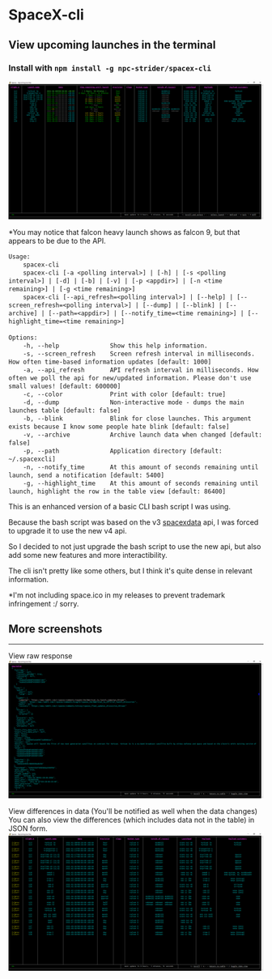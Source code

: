 # SpaceX-cli
## View upcoming launches in the terminal

### Install with `npm install -g npc-strider/spacex-cli`

![Main view](./preview-images/main.png)

*You may notice that  falcon heavy launch shows as falcon 9, but that appears to be due to the API.

```
Usage:
    spacex-cli
    spacex-cli [-a <polling interval>] | [-h] | [-s <polling interval>] | [-d] | [-b] | [-v] | [-p <appdir>] | [-n <time remaining>] | [-g <time remaining>]
    spacex-cli [--api_refresh=<polling interval>] | [--help] | [--screen_refresh=<polling interval>] | [--dump] | [--blink] | [--archive] | [--path=<appdir>] | [--notify_time=<time remaining>] | [--highlight_time=<time remaining>]

Options:
    -h, --help              Show this help information.
    -s, --screen_refresh    Screen refresh interval in milliseconds. How often time-based information updates [default: 1000]
    -a, --api_refresh       API refresh interval in milliseconds. How often we poll the api for new/updated information. Please don't use small values! [default: 600000]
    -c, --color             Print with color [default: true]
    -d, --dump              Non-interactive mode - dumps the main launches table [default: false]
    -b, --blink             Blink for close launches. This argument exists because I know some people hate blink [default: false]
    -v, --archive           Archive launch data when changed [default: false]
    -p, --path              Application directory [default: ~/.spacexcli]
    -n, --notify_time       At this amount of seconds remaining until launch, send a notification [default: 5400]
    -g, --highlight_time    At this amount of seconds remaining until launch, highlight the row in the table view [default: 86400]
```
This is an enhanced version of a basic CLI bash script I was using.

Because the bash script was based on the v3 [spacexdata](https://github.com/r-spacex/SpaceX-API) api, I was forced to upgrade it to use the new v4 api. 

So I decided to not just upgrade the bash script to use the new api, but also add some new features and more interactibility. 

The cli isn't pretty like some others, but I think it's quite dense in relevant information.

*I'm not including space.ico in my releases to prevent trademark infringement :/ sorry.


## More screenshots
---
View raw response\
![View raw JSON](./preview-images/raw-view.png)

View differences in data (You'll be notified as well when the data changes)\
You can also view the differences (which includes data not in the table) in JSON form.\
![Diff table](./preview-images/diff-table.png)